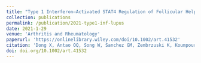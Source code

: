 ```yaml
---
title: "Type 1 Interferon–Activated STAT4 Regulation of Follicular Helper T Cell–Dependent Cytokine and Immunoglobulin Production in Lupus"
collection: publications
permalink: /publication/2021-type1-inf-lupus
date: 2021-1-29
venue: 'Arthritis and Rheumatology'
paperurl: 'https://onlinelibrary.wiley.com/doi/10.1002/art.41532'
citation: 'Dong X, Antao OQ, Song W, Sanchez GM, Zembrzuski K, Koumpouras F, Lemenze A, Craft J, Weinstein JS. Type I Interferon-Activated STAT4 Regulation of Follicular Helper T Cell-Dependent Cytokine and Immunoglobulin Production in Lupus. Arthritis Rheumatol. 2021 Mar;73(3):478-489. doi: 10.1002/art.41532. Epub 2021 Jan 29. PMID: 33512094; PMCID: PMC7914134.'
doi: doi.org/10.1002/art.41532
---
```

